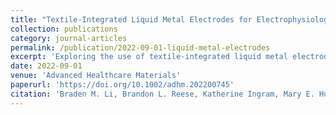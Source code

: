 ```yaml
---
title: "Textile-Integrated Liquid Metal Electrodes for Electrophysiological Monitoring"
collection: publications
category: journal-articles
permalink: /publication/2022-09-01-liquid-metal-electrodes
excerpt: 'Exploring the use of textile-integrated liquid metal electrodes for non-invasive electrophysiological monitoring applications.'
date: 2022-09-01
venue: 'Advanced Healthcare Materials'
paperurl: 'https://doi.org/10.1002/adhm.202200745'
citation: 'Braden M. Li, Brandon L. Reese, Katherine Ingram, Mary E. Huddleston, Meghan Jenkins, Allison Zaets, Matthew Reuter, Matthew W. Grogg, M. Tyler Nelson, Ying Zhou et al. (2022). &quot;Textile-Integrated Liquid Metal Electrodes for Electrophysiological Monitoring.&quot; <i>Advanced Healthcare Materials</i>.'
---
```


